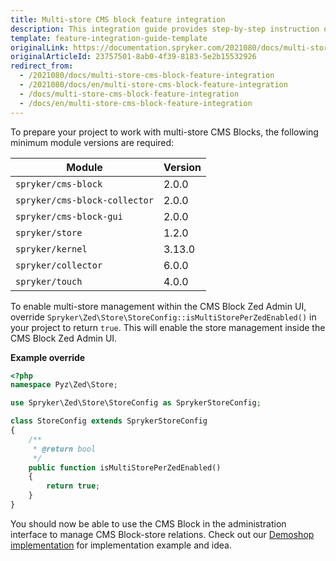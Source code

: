 ```yaml
---
title: Multi-store CMS block feature integration
description: This integration guide provides step-by-step instruction on integrating Multi-store CMS Block Feature into your project.
template: feature-integration-guide-template
originalLink: https://documentation.spryker.com/2021080/docs/multi-store-cms-block-feature-integration
originalArticleId: 23757501-8ab0-4f39-8183-5e2b15532926
redirect_from:
  - /2021080/docs/multi-store-cms-block-feature-integration
  - /2021080/docs/en/multi-store-cms-block-feature-integration
  - /docs/multi-store-cms-block-feature-integration
  - /docs/en/multi-store-cms-block-feature-integration
---
```


To prepare your project to work with multi-store CMS Blocks, the following minimum module versions are required:

| Module| Version |
| --- | --- |
| `spryker/cms-block` | 2.0.0 |
| `spryker/cms-block-collector` | 2.0.0 |
| `spryker/cms-block-gui` | 2.0.0 |
| `spryker/store` | 1.2.0 |
| `spryker/kernel` | 3.13.0 |
| `spryker/collector` | 6.0.0 |
| `spryker/touch` | 4.0.0 |

To enable multi-store management within the CMS Block Zed Admin UI, override `Spryker\Zed\Store\StoreConfig::isMultiStorePerZedEnabled()` in your project to return `true`. 
This will enable the store management inside the CMS Block Zed Admin UI.

**Example override**

```php
<?php
namespace Pyz\Zed\Store;

use Spryker\Zed\Store\StoreConfig as SprykerStoreConfig;

class StoreConfig extends SprykerStoreConfig
{
    /**
     * @return bool
     */
    public function isMultiStorePerZedEnabled()
    {
        return true;
    }
}
```

You should now be able to use the CMS Block in the administration interface to manage CMS Block-store relations.
Check out our [Demoshop implementation](https://github.com/spryker/demoshop) for implementation example and idea.
